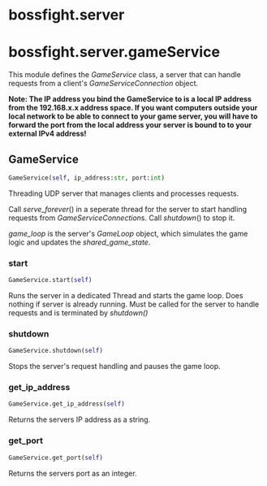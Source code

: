 <h1 id="bossfight.server">bossfight.server</h1>


<h1 id="bossfight.server.gameService">bossfight.server.gameService</h1>


This module defines the *GameService* class, a server that can handle requests from
a client's *GameServiceConnection* object.

**Note: The IP address you bind the GameService to is a local IP address from the
192.168.x.x address space. If you want computers outside your local network to be
able to connect to your game server, you will have to forward the port from the local
address your server is bound to to your external IPv4 address!**

<h2 id="bossfight.server.gameService.GameService">GameService</h2>

```python
GameService(self, ip_address:str, port:int)
```

Threading UDP server that manages clients and processes requests.

Call *serve_forever*() in a seperate thread for the server to start handling requests from
*GameServiceConnection*s. Call *shutdown*() to stop it.

*game_loop* is the server's *GameLoop* object, which simulates the game logic and updates
the *shared_game_state*.

<h3 id="bossfight.server.gameService.GameService.start">start</h3>

```python
GameService.start(self)
```

Runs the server in a dedicated Thread and starts the game loop.
Does nothing if server is already running.
Must be called for the server to handle requests and is terminated by *shutdown()*

<h3 id="bossfight.server.gameService.GameService.shutdown">shutdown</h3>

```python
GameService.shutdown(self)
```

Stops the server's request handling and pauses the game loop.

<h3 id="bossfight.server.gameService.GameService.get_ip_address">get_ip_address</h3>

```python
GameService.get_ip_address(self)
```

Returns the servers IP address as a string.

<h3 id="bossfight.server.gameService.GameService.get_port">get_port</h3>

```python
GameService.get_port(self)
```

Returns the servers port as an integer.

